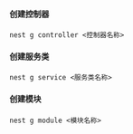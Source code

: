 #### 创建控制器
`nest g controller <控制器名称>`

#### 创建服务类

`nest g service <服务类名称>`

#### 创建模块

`nest g module <模块名称>`
